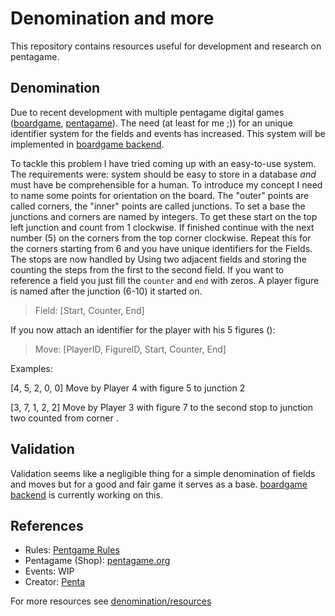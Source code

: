 # Denomination and more

This repository contains resources useful for development and research on pentagame.

## Denomination

Due to recent development with multiple pentagame digital games ([boardgame](https://github.com/Penta-Game/boardgame), [pentagame](https://github.com/NikkyAI/pentagame)). The need (at least for me ;)) for an unique identifier system for the fields and events has increased. This system will be implemented in [boardgame backend](https://github.com/Penta-Game/boardgame-backend).

To tackle this problem I have tried coming up with an easy-to-use system. The requirements were: system should be easy to store in a database *and* must have be comprehensible for a human. To introduce my concept I need to name some points for orientation on the board. The "outer" points are called corners, the "inner" points are called junctions. To set a base the junctions and corners are named by integers. To get these start on the top left junction and count from 1 clockwise. If finished continue with the next number (5) on the corners from the top corner clockwise. Repeat this for the corners starting from 6 and you have unique identifiers for the Fields. The stops are now handled by Using two adjacent fields and storing the counting the steps from the first to the second field. If you want to reference a field you just fill the `counter` and `end` with zeros. A player figure is named after the junction (6-10) it started on.

> Field: \[Start, Counter, End\]

If you now attach an identifier for the player with his 5 figures ():

> Move: \[PlayerID, FigureID, Start, Counter, End\]

Examples:

[4, 5, 2, 0, 0] Move by Player 4 with figure 5 to junction 2

[3, 7, 1, 2, 2] Move by Player 3 with figure 7 to the second stop to junction two counted from corner .

## Validation

Validation seems like a negligible thing for a simple denomination of fields and moves but for a good and fair game it serves as a base. [boardgame backend](https://github.com/Penta-Game/boardgame-backend) is currently working on this.

## References

- Rules: [Pentgame Rules](https://github.com/Penta-Game/Pentagame-Rulesheets)
- Pentagame (Shop): [pentagame.org](https://pentagame.org)
- Events: WIP
- Creator: [Penta](https://github.com/penta-jan)

For more resources see [denomination/resources](https://github.com/Penta-Game/denomination/blob/master/resources/README.md)
